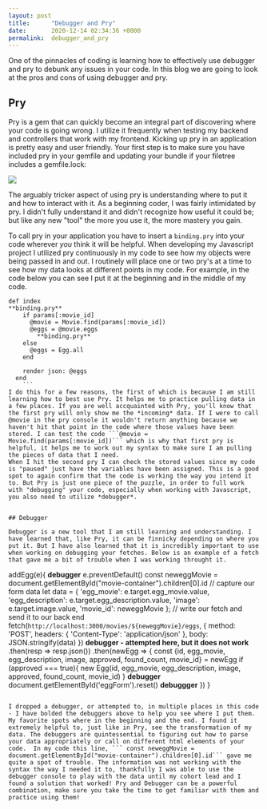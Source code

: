 ```yaml
---
layout: post
title:      "Debugger and Pry"
date:       2020-12-14 02:34:36 +0000
permalink:  debugger_and_pry
---
```



One of the pinnacles of coding is learning how to effectively use debugger and pry to debunk any issues in your code. In this blog we are going to look at the pros and cons of using debugger and pry. 

## Pry

Pry is a gem that can quickly become an integral part of discovering where your code is going wrong. I utilize it frequently when testing my backend and controllers that work with my frontend. Kicking up pry in an application is pretty easy and user friendly. Your first step is to make sure you have included pry in your gemfile and updating your bundle if your filetree includes a gemfile.lock:

![](https://imgur.com/EVFuaGphttp://)

The arguably tricker aspect of using pry is understanding where to put it and how to interact with it. As a beginning coder, I was fairly intimidated by pry. I didn't fully understand it and didn't recognize how useful it could be; but like any new "tool" the more you use it, the more mastery you gain. 

To call pry in your application you have to insert a ```binding.pry``` into your code wherever *you* think it will be helpful. When developing my Javascript project I utilized pry continuously in my code to see how my objects were being passed in and out. I routinely will place one or two pry's at a time to see how my data looks at different points in my code. For example, in the code below you can see I put it at the beginning and in the middle of my code.

```
def index
**binding.pry**
    if params[:movie_id]
      @movie = Movie.find(params[:movie_id])
      @eggs = @movie.eggs
		**binding.pry**
    else
      @eggs = Egg.all
    end

    render json: @eggs
  end
	```
I do this for a few reasons, the first of which is because I am still learning how to best use Pry. It helps me to practice pulling data in a few places. If you are well accquainted with Pry, you'll know that the first pry will only show me the *incoming* data. If I were to call @movie in the pry console it wouldn't return anything because we haven't hit that point in the code where those values have been stored. I can test the code ```@movie = Movie.find(params[:movie_id])``` which is why that first pry is helpful, it helps me to work out my syntax to make sure I am pulling the pieces of data that I need. 
When I hit the second pry I can check the stored values since my code is "paused" just have the variables have been assigned. This is a good spot to again confirm that the code is working the way you intend it to. But Pry is just one piece of the puzzle, in order to full work with "debugging" your code, especially when working with Javascript, you also need to utilize *debugger*.


## Debugger

Debugger is a new tool that I am still learning and understanding. I have learned that, like Pry, it can be finnicky depending on where you put it. But I have also learned that it is incredibly important to use when working on debugging your fetches. Below is an example of a fetch that gave me a bit of trouble when I was working throught it.

```
addEgg(e){
**debugger**
        e.preventDefault()
        const neweggMovie = document.getElementById("movie-container").children[0].id
        // capture our form data
        let data = {
            'egg_movie': e.target.egg_movie.value,
            'egg_description': e.target.egg_description.value,
            'image': e.target.image.value,
            'movie_id': neweggMovie
        };
        // write our fetch and send it to our back end
        fetch(`http://localhost:3000/movies/${neweggMovie}/eggs`, {
            method: 'POST',
            headers: {
            'Content-Type': 'application/json'
            },
            body: JSON.stringify(data)
        })
				**debugger - attempted here, but it does not work**
        .then(resp => resp.json())
        .then(newEgg => {
            const {id, egg_movie, egg_description, image, approved, found_count, movie_id} = newEgg
            if (approved === true){
            new Egg(id, egg_movie, egg_description, image, approved, found_count, movie_id)
            }
						**debugger**
            document.getElementById('eggForm').reset()
						**debuggger**
        })
      }
```

I dropped a debugger, or attempted to, in multiple places in this code - I have bolded the debuggers above to help you see where I put them. My favorite spots where in the beginning and the end. I found it extremely helpful to, just like in Pry, see the transformation of my data. The debuggers are quintessential to figuring out how to parse your data appropriately or call on different html elements of your code.  In my code this line, ``` const neweggMovie = document.getElementById("movie-container").children[0].id``` gave me quite a spot of trouble. The information was not working with the syntax the way I needed it to, thankfully I was able to use the debugger console to play with the data until my cohort lead and I found a solution that worked! Pry and Debugger can be a powerful combination, make sure you take the time to get familiar with them and practice using them!


